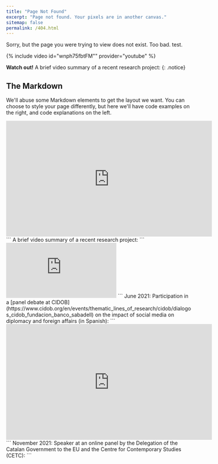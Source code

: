 ```yaml
---
title: "Page Not Found"
excerpt: "Page not found. Your pixels are in another canvas."
sitemap: false
permalink: /404.html
---
```


Sorry, but the page you were trying to view does not exist.
Too bad.
test.

{% include video id="wnph75fbtFM"" provider="youtube" %}

**Watch out!** A brief video summary of a recent research project: 
{: .notice}

## The Markdown
We'll abuse some Markdown elements to get the layout we want. You can choose to style your page differently, but here we'll have code examples on the right, and code explanations on the left.

<div class="begin-examples"></div>

<iframe width="560" height="315" src="https://www.youtube.com/embed/wnph75fbtFM" title="YouTube video player" frameborder="0" allow="accelerometer; autoplay; clipboard-write; encrypted-media; gyroscope; picture-in-picture" allowfullscreen></iframe>
```
A brief video summary of a recent research project:
```

<iframe src="https://www.youtube.com/embed/sn84bjmicks?start=1313" title="YouTube video player" frameborder="0" allow="accelerometer; autoplay; clipboard-write; encrypted-media; gyroscope; picture-in-picture" allowfullscreen></iframe>
```
June 2021: Participation in a [panel debate at CIDOB](https://www.cidob.org/en/events/thematic_lines_of_research/cidob/dialogos_cidob_fundacion_banco_sabadell) on the impact of social media on diplomacy and foreign affairs (in Spanish):
```

<iframe width="560" height="315" src="https://www.youtube.com/embed/_uLAMbfgGyQ" title="YouTube video player" frameborder="0" allow="accelerometer; autoplay; clipboard-write; encrypted-media; gyroscope; picture-in-picture" allowfullscreen></iframe>
```
November 2021: Speaker at an online panel by the Delegation of the Catalan Government to the EU and the Centre for Contemporary Studies (CETC):
```

<div class="end-examples"></div>
